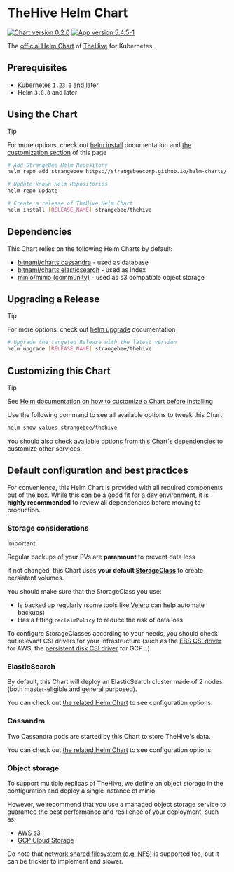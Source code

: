 # TheHive Helm Chart

[![Chart version 0.2.0](https://img.shields.io/badge/Chart_version-0.2.0-blue.svg?logo=helm)](https://github.com/StrangeBeeCorp/helm-charts/releases/tag/thehive-0.2.0) [![App version 5.4.5-1](https://img.shields.io/badge/App_version-5.4.5--1-blue)](https://docs.strangebee.com/thehive/release-notes/release-notes-5.4/)

The [official Helm Chart](https://github.com/StrangeBeeCorp/helm-charts) of [TheHive](https://strangebee.com/thehive/) for Kubernetes.


## Prerequisites

- Kubernetes `1.23.0` and later
- Helm `3.8.0` and later


## Using the Chart

> [!TIP]
> For more options, check out [helm install](https://helm.sh/docs/helm/helm_install/) documentation and [the customization section](./README.md#customizing-this-chart) of this page

```bash
# Add StrangeBee Helm Repository
helm repo add strangebee https://strangebeecorp.github.io/helm-charts/

# Update known Helm Repositories
helm repo update

# Create a release of TheHive Helm Chart
helm install [RELEASE_NAME] strangebee/thehive
```


## Dependencies

This Chart relies on the following Helm Charts by default:
- [bitnami/charts cassandra](https://github.com/bitnami/charts/tree/main/bitnami/cassandra) - used as database
- [bitnami/charts elasticsearch](https://github.com/bitnami/charts/tree/main/bitnami/elasticsearch) - used as index
- [minio/minio (community)](https://github.com/minio/minio/tree/master/helm/minio) - used as s3 compatible object storage


## Upgrading a Release

> [!TIP]
> For more options, check out [helm upgrade](https://helm.sh/docs/helm/helm_upgrade/) documentation

```bash
# Upgrade the targeted Release with the latest version
helm upgrade [RELEASE_NAME] strangebee/thehive
```


## Customizing this Chart

> [!TIP]
> See [Helm documentation on how to customize a Chart before installing](https://helm.sh/docs/intro/using_helm/#customizing-the-chart-before-installing)

Use the following command to see all available options to tweak this Chart:
```bash
helm show values strangebee/thehive
```

You should also check available options [from this Chart's dependencies](./README.md#dependencies) to customize other services.


## Default configuration and best practices

For convenience, this Helm Chart is provided with all required components out of the box.
While this can be a good fit for a dev environment, it is **highly recommended** to review all dependencies before moving to production.


### Storage considerations

> [!IMPORTANT]
> Regular backups of your PVs are **paramount** to prevent data loss

If not changed, this Chart uses **your default [StorageClass](https://kubernetes.io/docs/concepts/storage/storage-classes/)** to create persistent volumes.

You should make sure that the StorageClass you use:
- Is backed up regularly (some tools like [Velero](https://velero.io/) can help automate backups)
- Has a fitting `reclaimPolicy` to reduce the risk of data loss

To configure StorageClasses according to your needs, you should check out relevant CSI drivers for your infrastructure
(such as the [EBS CSI driver](https://docs.aws.amazon.com/eks/latest/userguide/ebs-csi.html) for AWS, the [persistent disk CSI driver](https://cloud.google.com/kubernetes-engine/docs/how-to/persistent-volumes/gce-pd-csi-driver) for GCP...).


### ElasticSearch

By default, this Chart will deploy an ElasticSearch cluster made of 2 nodes (both master-eligible and general purposed).

You can check out [the related Helm Chart](./README.md#dependencies) to see configuration options.


### Cassandra

Two Cassandra pods are started by this Chart to store TheHive's data.

You can check out [the related Helm Chart](./README.md#dependencies) to see configuration options.


### Object storage

To support multiple replicas of TheHive, we define an object storage in the configuration and deploy a single instance of minio.

However, we recommend that you use a managed object storage service to guarantee the best performance and resilience of your deployment, such as:
- [AWS s3](https://aws.amazon.com/s3/)
- [GCP Cloud Storage](https://cloud.google.com/storage)

Do note that [network shared filesystem (e.g. NFS)](https://docs.strangebee.com/thehive/installation/deploying-a-cluster/#file-storage) is supported too, but it can be trickier to implement and slower.
